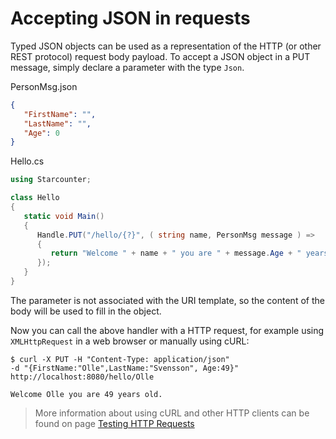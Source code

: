 # Accepting JSON in requests

Typed JSON objects can be used as a representation of the HTTP (or other REST protocol) request body payload. To accept a JSON object in a PUT message, simply declare a parameter with the type `Json`.

<div class="code-name">PersonMsg.json</div>

```json
{
   "FirstName": "",
   "LastName": "",
   "Age": 0
}
```

<div class="code-name">Hello.cs</div>

```cs
using Starcounter;

class Hello
{
   static void Main()
   {
      Handle.PUT("/hello/{?}", ( string name, PersonMsg message ) =>
      {
         return "Welcome " + name + " you are " + message.Age + " years old.";
      });         
   }
}
```

The parameter is not associated with the URI template, so the content of the body will be used to fill in the object.

Now you can call the above handler with a HTTP request, for example using `XMLHttpRequest` in a web browser or manually using cURL:

```
$ curl -X PUT -H "Content-Type: application/json"
-d "{FirstName:"Olle",LastName:"Svensson", Age:49}"
http://localhost:8080/hello/Olle

Welcome Olle you are 49 years old.
```

> More information about using cURL and other HTTP clients can be found on page [Testing HTTP Requests](/guides/working-with-starcounter/testing-http-requests.html)
